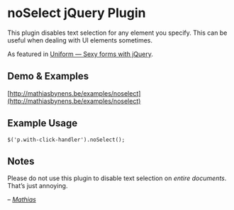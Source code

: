 # noSelect jQuery Plugin

This plugin disables text selection for any element you specify. This can be useful when dealing with UI elements sometimes.

As featured in [Uniform — Sexy forms with jQuery](http://pixelmatrixdesign.com/uniform/).

## Demo & Examples

[http://mathiasbynens.be/examples/noselect](http://mathiasbynens.be/examples/noselect)

## Example Usage

    $('p.with-click-handler').noSelect();

## Notes

Please do not use this plugin to disable text selection on *entire documents*. That’s just annoying.

_– [Mathias](http://mathiasbynens.be/)_